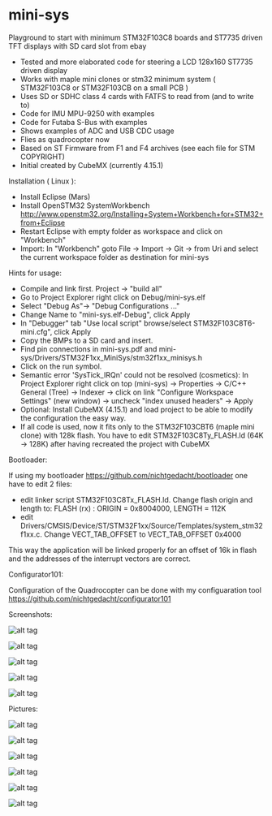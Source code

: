 # mini-sys
Playground to start with minimum STM32F103C8 boards and ST7735 driven TFT displays with SD card slot from ebay 

* Tested and more elaborated code for steering a LCD 128x160 ST7735 driven display
* Works with maple mini clones or stm32 minimum system ( STM32F103C8 or STM32F103CB on a small PCB )
* Uses SD or SDHC class 4 cards with FATFS to read from (and to write to)
* Code for IMU MPU-9250 with examples
* Code for Futaba S-Bus with examples
* Shows examples of ADC and USB CDC usage
* Flies as quadrocopter now
* Based on ST Firmware from F1 and F4 archives (see each file for STM COPYRIGHT)
* Initial created by CubeMX (currently 4.15.1)

Installation ( Linux ):

* Install Eclipse (Mars)
* Install OpenSTM32 SystemWorkbench http://www.openstm32.org/Installing+System+Workbench+for+STM32+from+Eclipse
* Restart Eclipse with empty folder as workspace and click on "Workbench"
* Import: In "Workbench" goto File -> Import -> Git -> from Uri and select the current workspace folder as destination for mini-sys

Hints for usage:

* Compile and link first. Project -> "build all"
* Go to Project Explorer right click on Debug/mini-sys.elf
* Select "Debug As"-> "Debug Configurations ..."
* Change Name to "mini-sys.elf-Debug", click Apply
* In "Debugger" tab "Use local script" browse/select STM32F103C8T6-mini.cfg", click Apply
* Copy the BMPs to a SD card and insert.
* Find pin connections in mini-sys.pdf and mini-sys/Drivers/STM32F1xx_MiniSys/stm32f1xx_minisys.h 
* Click on the run symbol.
* Semantic error 'SysTick_IRQn' could not be resolved (cosmetics):
 In Project Explorer right click on top (mini-sys) -> Properties -> C/C++ General (Tree) -> Indexer -> click on link "Configure Workspace Settings" (new window) -> uncheck "index unused headers" -> Apply
* Optional: Install CubeMX (4.15.1) and load project to be able to modify the configuration the easy way.
* If all code is used, now it fits only to the STM32F103CBT6 (maple mini clone) with 128k flash. You have to edit STM32F103C8Ty_FLASH.ld (64K -> 128K) after having recreated the project with CubeMX

Bootloader:

If using my bootloader https://github.com/nichtgedacht/bootloader one have to edit 2 files:
* edit linker script STM32F103C8Tx_FLASH.ld. Change flash origin and length to: FLASH (rx) : ORIGIN = 0x8004000, LENGTH = 112K
* edit Drivers/CMSIS/Device/ST/STM32F1xx/Source/Templates/system_stm32f1xx.c. Change VECT_TAB_OFFSET to VECT_TAB_OFFSET 0x4000

This way the application will be linked properly for an offset of 16k in flash and the addresses of the interrupt vectors are correct.  

Configurator101:

Configuration of the Quadrocopter can be done with my configuaration tool https://github.com/nichtgedacht/configurator101

Screenshots:

![alt tag](https://cloud.githubusercontent.com/assets/18667858/21460292/ecc843fa-c946-11e6-9419-7a5d06d951ac.png)

![alt tag](https://cloud.githubusercontent.com/assets/18667858/21460306/095ccb76-c947-11e6-98f6-e21c37afe99f.png)

![alt tag](https://cloud.githubusercontent.com/assets/18667858/21460313/16fb87f4-c947-11e6-87fa-bab87ab2c2de.png)

![alt tag](https://cloud.githubusercontent.com/assets/18667858/21460321/2a26ba24-c947-11e6-881b-8e0336a35119.png)

![alt tag](https://cloud.githubusercontent.com/assets/18667858/21460331/3d4ccd1e-c947-11e6-8d17-af2b464c69ec.png)
 

Pictures:

![alt tag](https://cloud.githubusercontent.com/assets/18667858/17494738/589deeba-5db6-11e6-820a-5a0b6cb27699.JPG)

![alt tag](https://cloud.githubusercontent.com/assets/18667858/17494984/6db2da6c-5db7-11e6-929d-5e37cae038cb.JPG)

![alt tag](https://cloud.githubusercontent.com/assets/18667858/17495337/05e0f994-5db9-11e6-92c0-ccbcadc19b39.JPG)

![alt tag](https://cloud.githubusercontent.com/assets/18667858/17495219/85d2defc-5db8-11e6-826f-5d35f28e533e.JPG)

![alt tag](https://cloud.githubusercontent.com/assets/18667858/17495246/a946d104-5db8-11e6-9fe2-7bae8c5966d3.JPG)

![alt tag](https://cloud.githubusercontent.com/assets/18667858/17495270/ca519820-5db8-11e6-9c69-6378f580d438.JPG)



